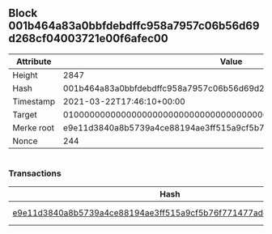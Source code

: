 ## Block 001b464a83a0bbfdebdffc958a7957c06b56d69d268cf04003721e00f6afec00

Attribute | Value
--- | ---
Height | 2847
Hash | 001b464a83a0bbfdebdffc958a7957c06b56d69d268cf04003721e00f6afec00
Timestamp | 2021-03-22T17:46:10+00:00
Target | 0100000000000000000000000000000000000000000000000000000000000000
Merke root | e9e11d3840a8b5739a4ce88194ae3ff515a9cf5b76f771477add3b54f6eb8167
Nonce | 244

```

```

### Transactions

Hash | Amount
--- | ---
[e9e11d3840a8b5739a4ce88194ae3ff515a9cf5b76f771477add3b54f6eb8167](e9e11d3840a8b5739a4ce88194ae3ff515a9cf5b76f771477add3b54f6eb8167.md) | 10.00000000 SKEPTI 
